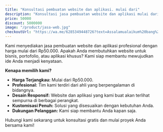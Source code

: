 ```yaml
---
title: "Konsultasi pembuatan website dan aplikasi. mulai dari"
description: "Konsultasi jasa pembuatan website dan aplikasi mulai dari 50000"
price: 50000
discount: 5000000
image: "/product/jasa-web.jpg"
checkoutUrl: "https://wa.me/6285349448726?text=Assalamualaikum%20bang%20semut%20saya%20mau%20buat%20web%20"
---
```

Kami menyediakan jasa pembuatan website dan aplikasi profesional dengan harga mulai dari Rp50.000. Apakah Anda membutuhkan website untuk bisnis, portofolio, atau aplikasi khusus? Kami siap membantu mewujudkan ide Anda menjadi kenyataan.

**Kenapa memilih kami?**
- **Harga Terjangkau:** Mulai dari Rp50.000.
- **Profesional:** Tim kami terdiri dari ahli yang berpengalaman di bidangnya.
- **Desain Responsif:** Website dan aplikasi yang kami buat akan terlihat sempurna di berbagai perangkat.
- **Kustomisasi Penuh:** Solusi yang disesuaikan dengan kebutuhan Anda.
- **Dukungan Pelanggan:** Kami siap membantu Anda kapan saja.

Hubungi kami sekarang untuk konsultasi gratis dan mulai proyek Anda bersama kami!
